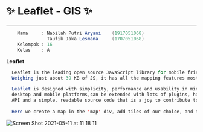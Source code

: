 # :sparkles: Leaflet - GIS  :sparkles: 
 
 ---

 ``` java 
     Nama     : Nabilah Putri Aryani    (1917051068)
                Taufik Jaka Lesmana     (1707051068)
     Kelompok : 16         
     Kelas    : A
 ``` 
 
 **Leaflet**
  ``` java 
    Leaflet is the leading open source JavaScript library for mobile friendly interactive maps. 
    Weighing just about 39 KB of JS, it has all the mapping features most developers ever need.

    Leaflet is designed with simplicity, performance and usability in mind. It works efficiently across all major 
    desktop and mobile platforms,can be extended with lots of plugins, has a beautiful, easy to use and well documented 
    API and a simple, readable source code that is a joy to contribute to.
    
    Here we create a map in the 'map' div, add tiles of our choice, and then add a marker with some text in a popup.

 ``` 
 
 ![Screen Shot 2021-05-11 at 11 18 11](https://user-images.githubusercontent.com/77336512/117758399-2f8d9a80-b24c-11eb-9a25-3932140c81df.png)
